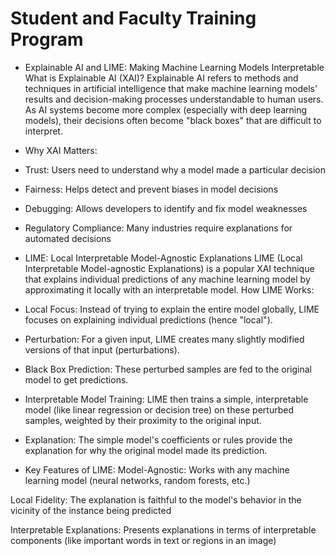 # Student and Faculty Training Program

- Explainable AI and LIME: Making Machine Learning Models Interpretable
What is Explainable AI (XAI)?
Explainable AI refers to methods and techniques in artificial intelligence that make machine learning models' results and decision-making processes understandable to human users. As AI systems become more complex (especially with deep learning models), their decisions often become "black boxes" that are difficult to interpret.

- Why XAI Matters:
- Trust: Users need to understand why a model made a particular decision
- Fairness: Helps detect and prevent biases in model decisions
- Debugging: Allows developers to identify and fix model weaknesses
- Regulatory Compliance: Many industries require explanations for automated decisions

- LIME: Local Interpretable Model-Agnostic Explanations
LIME (Local Interpretable Model-agnostic Explanations) is a popular XAI technique that explains individual predictions of any machine learning model by approximating it locally with an interpretable model.
How LIME Works:
- Local Focus: Instead of trying to explain the entire model globally, LIME focuses on explaining individual predictions (hence "local").
- Perturbation: For a given input, LIME creates many slightly modified versions of that input (perturbations).
- Black Box Prediction: These perturbed samples are fed to the original model to get predictions.
- Interpretable Model Training: LIME then trains a simple, interpretable model (like linear regression or decision tree) on these perturbed samples, weighted by their proximity to the original input.
- Explanation: The simple model's coefficients or rules provide the explanation for why the original model made its prediction.

- Key Features of LIME:
Model-Agnostic: Works with any machine learning model (neural networks, random forests, etc.)

Local Fidelity: The explanation is faithful to the model's behavior in the vicinity of the instance being predicted

Interpretable Explanations: Presents explanations in terms of interpretable components (like important words in text or regions in an image)
